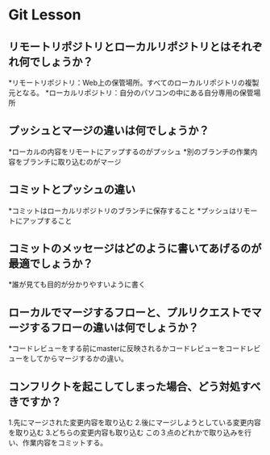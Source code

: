 # Git Lesson

## リモートリポジトリとローカルリポジトリとはそれぞれ何でしょうか？
*リモートリポジトリ：Web上の保管場所。すべてのローカルリポジトリの複製元となる。
*ローカルリポジトリ：自分のパソコンの中にある自分専用の保管場所

## プッシュとマージの違いは何でしょうか？
*ローカルの内容をリモートにアップするのがプッシュ
*別のブランチの作業内容をブランチに取り込むのがマージ

## コミットとプッシュの違い
*コミットはローカルリポジトリのブランチに保存すること
*プッシュはリモートにアップすること



## コミットのメッセージはどのように書いてあげるのが最適でしょうか？
*誰が見ても目的が分かりやすいように書く


## ローカルでマージするフローと、プルリクエストでマージするフローの違いは何でしょうか？
*コードレビューをする前にmasterに反映されるかコードレビューをコードレビューをしてからマージするかの違い。


## コンフリクトを起こしてしまった場合、どう対処すべきですか？
1.先にマージされた変更内容を取り込む
2.後にマージしようとしている変更内容を取り込む
3.どちらの変更内容も取り込む
この３点のどれかで取り込みを行い、作業内容をコミットする。
